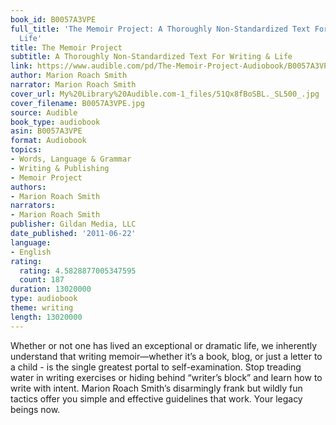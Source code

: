 ```yaml
---
book_id: B0057A3VPE
full_title: 'The Memoir Project: A Thoroughly Non-Standardized Text For Writing &
  Life'
title: The Memoir Project
subtitle: A Thoroughly Non-Standardized Text For Writing & Life
link: https://www.audible.com/pd/The-Memoir-Project-Audiobook/B0057A3VPE
author: Marion Roach Smith
narrator: Marion Roach Smith
cover_url: My%20Library%20Audible.com-1_files/51Qx8fBoSBL._SL500_.jpg
cover_filename: B0057A3VPE.jpg
source: Audible
book_type: audiobook
asin: B0057A3VPE
format: Audiobook
topics:
- Words, Language & Grammar
- Writing & Publishing
- Memoir Project
authors:
- Marion Roach Smith
narrators:
- Marion Roach Smith
publisher: Gildan Media, LLC
date_published: '2011-06-22'
language:
- English
rating:
  rating: 4.5828877005347595
  count: 187
duration: 13020000
type: audiobook
theme: writing
length: 13020000
---
```

Whether or not one has lived an exceptional or dramatic life, we inherently understand that writing memoir—whether it’s a book, blog, or just a letter to a child - is the single greatest portal to self-examination. Stop treading water in writing exercises or hiding behind “writer’s block” and learn how to write with intent. Marion Roach Smith’s disarmingly frank but wildly fun tactics offer you simple and effective guidelines that work. Your legacy beings now.
